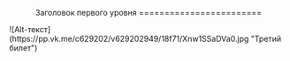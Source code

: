 <p align="center">Заголовок первого уровня
========================</p>
![Alt-текст](https://pp.vk.me/c629202/v629202949/18f71/Xnw1SSaDVa0.jpg "Третий билет")
